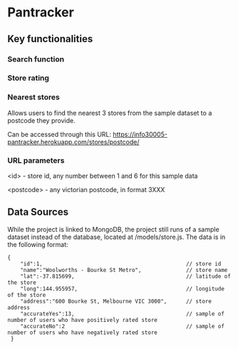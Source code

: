 # Pantracker

## Key functionalities

### Search function

### Store rating

### Nearest stores
Allows users to find the nearest 3 stores from the sample dataset to a postcode they provide.

Can be accessed through this URL:
https://info30005-pantracker.herokuapp.com/stores/postcode/<postcode>


### URL parameters

\<id\> - store id, any number between 1 and 6 for this sample data

\<postcode\> - any victorian postcode, in format 3XXX



## Data Sources
While the project is linked to MongoDB, the project still runs of a sample dataset instead of the database, located at
/models/store.js. The data is in the following format:

```
{
    "id":1,                                             // store id
    "name":"Woolworths - Bourke St Metro",              // store name
    "lat":-37.815699,                                   // latitude of the store
    "long":144.955957,                                  // longitude of the store
    "address":"600 Bourke St, Melbourne VIC 3000",      // store address
    "accurateYes":13,                                   // sample of number of users who have positively rated store
    "accurateNo":2                                      // sample of number of users who have negatively rated store
 }
 ```

